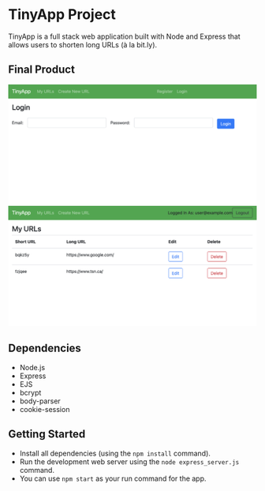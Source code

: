 # TinyApp Project

TinyApp is a full stack web application built with Node and Express that allows users to shorten long URLs (à la bit.ly).

## Final Product

!["screenshot of login page"](https://github.com/brianaendanawas/tinyapp/blob/master/docs/login-page.png?raw=true)
!["screenshot urls page"](https://github.com/brianaendanawas/tinyapp/blob/master/docs/urls-page.png?raw=true)

## Dependencies

- Node.js
- Express
- EJS
- bcrypt
- body-parser
- cookie-session


## Getting Started

- Install all dependencies (using the `npm install` command).
- Run the development web server using the `node express_server.js` command.
- You can use `npm start` as your run command for the app.